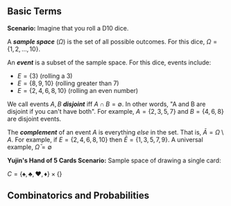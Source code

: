 ## Basic Terms

**Scenario:** Imagine that you roll a D10 dice. 

A ***sample space*** ($\Omega$) is the set of all possible outcomes. 
For this dice, $\Omega = \{1, 2, \dots , 10\}$.

An ***event*** is a subset of the sample space.
For this dice, events include: 
- $E = \{3\}$ (rolling a 3)
- $E = \{8, 9, 10\}$ (rolling greater than 7)
- $E = \{2, 4, 6, 8, 10\}$ (rolling an even number)

We call events $A, B$ ***disjoint*** iff $A \cap B = \emptyset$.
In other words, "A and B are disjoint if you can't have both".
For example, $A = \{2, 3, 5, 7\}$ and $B = \{4, 6, 8\}$ are disjoint events. 

The ***complement*** of an event $A$ is everything *else* in the set.
That is, $\bar{A} = \Omega \setminus A$.
For example, if $E = \{2, 4, 6, 8, 10\}$ then $\bar{E} = \{1,3,5,7,9\}$.
A universal example, $\bar{\Omega} = \emptyset$

**Yujin's Hand of 5 Cards Scenario:** Sample space of drawing a single card:

$C = \{♠️, ♣️, ♥️, ♦️\} \times \{\}$
## Combinatorics and Probabilities 

